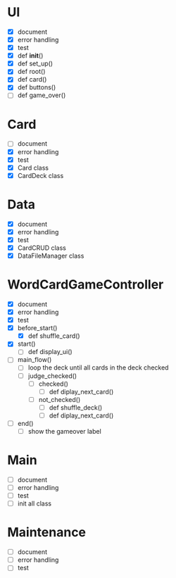 # UI
- [x] document
- [x] error handling
- [x] test
- [x] def __init__()
- [x] def set_up()
- [x] def root()
- [x] def card()
- [x] def buttons()
- [ ] def game_over()
# Card
- [ ] document
- [x] error handling
- [x] test
- [x] Card class
- [x] CardDeck class
# Data
- [x] document
- [x] error handling
- [x] test
- [x] CardCRUD class
- [x] DataFileManager class
# WordCardGameController
- [x] document
- [x] error handling
- [x] test
- [x] before_start()
  - [x] def shuffle_card()
- [x] start()
  - [ ] def display_ui()
- [ ] main_flow()
  - [ ] loop the deck until all cards in the deck checked
  - [ ] judge_checked()
    - [ ] checked()
      - [ ] def diplay_next_card()
    - [ ] not_checked()
      - [ ] def shuffle_deck()
      - [ ] def diplay_next_card()
- [ ] end()
  - [ ] show the gameover label
# Main
- [ ] document
- [ ] error handling
- [ ] test
- [ ] init all class
# Maintenance
- [ ] document
- [ ] error handling
- [ ] test